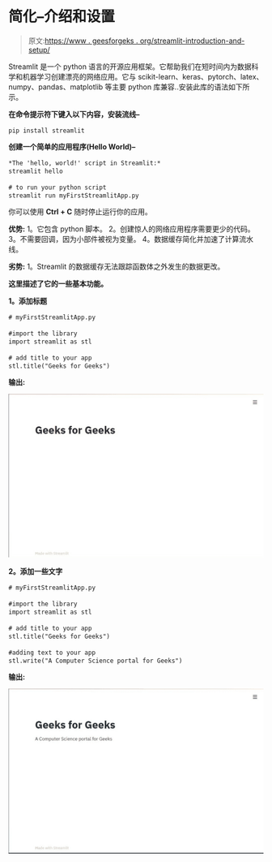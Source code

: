 # 简化–介绍和设置

> 原文:[https://www . geesforgeks . org/streamlit-introduction-and-setup/](https://www.geeksforgeeks.org/streamlit-introduction-and-setup/)

Streamlit 是一个 python 语言的开源应用框架。它帮助我们在短时间内为数据科学和机器学习创建漂亮的网络应用。它与 scikit-learn、keras、pytorch、latex、numpy、pandas、matplotlib 等主要 python 库兼容..安装此库的语法如下所示。

**在命令提示符下键入以下内容，安装流线–**

```
pip install streamlit

```

**创建一个简单的应用程序(Hello World)–**

```
*The 'hello, world!' script in Streamlit:*
streamlit hello

# to run your python script
streamlit run myFirstStreamlitApp.py
```

你可以使用 **Ctrl + C** 随时停止运行你的应用。

**优势:**
1。它包含 python 脚本。
2。创建惊人的网络应用程序需要更少的代码。
3。不需要回调，因为小部件被视为变量。
4。数据缓存简化并加速了计算流水线。

**劣势:**
1。Streamlit 的数据缓存无法跟踪函数体之外发生的数据更改。

**这里描述了它的一些基本功能。**

**1。添加标题**

```
# myFirstStreamlitApp.py

#import the library
import streamlit as stl

# add title to your app
stl.title("Geeks for Geeks")
```

**输出:**

![](img/2fe2e5a1a8e658118886746bddbdedb7.png)

**2。添加一些文字**

```
# myFirstStreamlitApp.py

#import the library
import streamlit as stl

# add title to your app
stl.title("Geeks for Geeks")

#adding text to your app
stl.write("A Computer Science portal for Geeks")
```

**输出:**

![](img/5ed57e35f24ca61cb51bd518d196c59b.png)